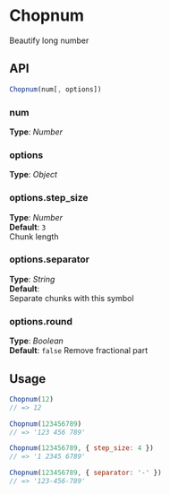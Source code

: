 # Chopnum
Beautify long number


## API
```javascript
Chopnum(num[, options])
```

### num
**Type**: _Number_   


### options
**Type**: _Object_   


### options.step_size
**Type**: _Number_   
**Default**: `3`   
Chunk length


### options.separator
**Type**: _String_   
**Default**: ` `   
Separate chunks with this symbol


### options.round
**Type**: _Boolean_   
**Default**: `false` 
Remove fractional part




## Usage
```javascript
Chopnum(12)
// => 12

Chopnum(123456789)
// => '123 456 789'

Chopnum(123456789, { step_size: 4 })
// => '1 2345 6789'

Chopnum(123456789, { separator: '-' })
// => '123-456-789'
```

